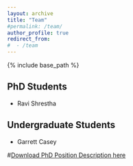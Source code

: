 ```yaml
---
layout: archive
title: "Team"
#permalink: /team/
author_profile: true
redirect_from:
#  - /team
---
```


{% include base_path %}

PhD Students
-----
* Ravi Shrestha

Undergraduate Students
-----
* Garrett Casey


#[Download PhD Position Description here](https://lushawangece.github.io//files/ad.pdf)
  